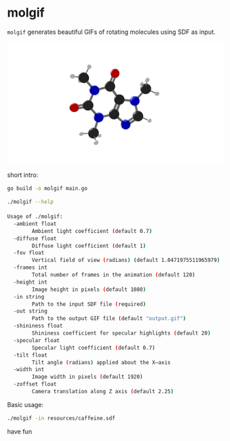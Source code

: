 # molgif

`molgif` generates beautiful GIFs of rotating molecules using SDF as input.

![Caffeine](./resources/caffeine.gif)

short intro:

```bash
go build -o molgif main.go
```

```bash
./molgif --help

Usage of ./molgif:
  -ambient float
        Ambient light coefficient (default 0.7)
  -diffuse float
        Diffuse light coefficient (default 1)
  -fov float
        Vertical field of view (radians) (default 1.0471975511965979)
  -frames int
        Total number of frames in the animation (default 120)
  -height int
        Image height in pixels (default 1080)
  -in string
        Path to the input SDF file (required)
  -out string
        Path to the output GIF file (default "output.gif")
  -shininess float
        Shininess coefficient for specular highlights (default 20)
  -specular float
        Specular light coefficient (default 0.7)
  -tilt float
        Tilt angle (radians) applied about the X–axis
  -width int
        Image width in pixels (default 1920)
  -zoffset float
        Camera translation along Z axis (default 2.25)
```

Basic usage:

```bash
./molgif -in resources/caffeine.sdf
```

have fun

